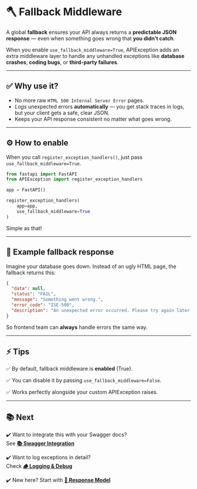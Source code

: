 # 🪓 Fallback Middleware

A global **fallback** ensures your API always returns a **predictable JSON response** — even when something goes wrong that **you didn’t catch**.

When you enable `use_fallback_middleware=True`, APIException adds an extra middleware layer to handle any unhandled exceptions like **database crashes**, **coding bugs**, or **third-party failures**.

---

## ✅ Why use it?

- No more raw `HTML 500 Internal Server Error` pages.
- *Logs* unexpected errors **automatically** — you get stack traces in logs, but your client gets a safe, clear JSON.
- Keeps your API response consistent no matter what goes wrong.


---
## ⚙️ How to enable

When you call `register_exception_handlers()`, just pass `use_fallback_middleware=True`.

```python
from fastapi import FastAPI
from APIException import register_exception_handlers

app = FastAPI()

register_exception_handlers(
    app=app,
    use_fallback_middleware=True
)
```
Simple as that! 

---
## 📌 Example fallback response

Imagine your database goes down. Instead of an ugly HTML page, the fallback returns this:
```json
{
  "data": null,
  "status": "FAIL",
  "message": "Something went wrong.",
  "error_code": "ISE-500",
  "description": "An unexpected error occurred. Please try again later."
}
```
So frontend team can **always** handle errors the same way.

---

## ⚡ Tips

✅ By default, fallback middleware is **enabled** (True).

✅ You can disable it by passing `use_fallback_middleware=False`.

✅ Works perfectly alongside your custom APIException raises.

---

## 📚 Next

✔️ Want to integrate this with your Swagger docs?  
See **[📚 Swagger Integration](../advanced/swagger.md)**

✔️ Want to log exceptions in detail?  
Check **[🪵 Logging & Debug](../advanced/logging.md)**

✔️ New here? Start with **[🧩 Response Model](../usage/response_model.md)**


